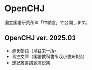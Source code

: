 # OpenCHJ

国立国語研究所の「中納言」で公開します。

## OpenCHJ ver. 2025.03  

- 源氏物語（渋谷栄一版）  
- 青空文庫（国語教科書所収小説6作品）  
- 速記叢書講談演説集  



